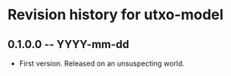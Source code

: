 # Revision history for utxo-model

## 0.1.0.0 -- YYYY-mm-dd

* First version. Released on an unsuspecting world.
